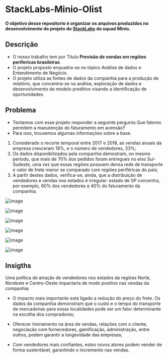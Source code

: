 # StackLabs-Minio-Olist
**O objetivo desse repositorio é organizar os arquivos produzidos no desenvolvimento do projeto do [StackLabs](https://github.com/HenriqueSantos0/StackLabs-Minio-Olist/blob/main/Projeto%20-%20Stack%20Labs.pdf) da squad Minio.**

## Descrição
- O nosso trabalho tem por Titulo **Previsão de vendas em regiões perifericas brasileiras**.
- O projeto proposto enquadra-se no tópico Análise de dados e Entendimento de Negócio. 
- O projeto utiliza as fontes de dados da companhia para a produção de relatório, que concentra-se na análise, exploração de dados e  desenvolvimento de modelo preditivo visando a identificação de oportunidades.

## Problema
- Tentamos com esse projeto responder a seguinte pergunta Que fatores permitem a manutenção do faturamento em acensão?
- Para isso, trouxemos algumas informações sobre a base.
1. Considerado o recorte temporal entre 2017 e 2018, as vendas anuais da empresa cresceram 18%, e o número de vendedores, 33%;
2. Os dados disponibilizados pela companhia demostram, no mesmo período, que mais de 70% dos pedidos foram entregues no eixo Sul-Sudeste, uma vez que essas regiões possuem densa rede de transporte e valor de frete menor se comparado com regiões periféricas do país;
3. A partir destes dados, verifica-se, ainda, que a distribuição de vendedores e vendas nos estados é irregular: estado de SP concentra, por exemplo, 60% dos vendedores e 40% do faturamento da companhia.

![image](https://user-images.githubusercontent.com/89212899/151978158-16452e70-82c5-43ce-b232-b89f523f527b.png)

![image](https://user-images.githubusercontent.com/89212899/151978197-07e7ab4e-f6c6-4a90-a663-2b89ba09ce3f.png)

![image](https://user-images.githubusercontent.com/89212899/151978229-6cd7ac1e-d784-420e-a7d3-cf06bd8f731d.png)

![image](https://user-images.githubusercontent.com/89212899/151978252-629c8e58-b037-412c-99a3-5fd5c1125781.png)

![image](https://user-images.githubusercontent.com/89212899/151978392-d521fc1c-c4cf-4cf3-8569-174aaab404c0.png)

![image](https://user-images.githubusercontent.com/89212899/151978423-069f1bcd-2377-422a-a18f-d45bfb70f621.png)

## Insigths

Uma política de atração de vendedores nos estados da regiões Norte, Nordeste e Centro-Oeste impactaria de modo positivo nas vendas da companhia:

* O impacto mais importante está ligado a redução do preço do frete. Os dados da companhia demonstram que o custo e o tempo do transporte de mercadorias para essas localidades pode ser um fator determinante na escolha dos compradores;

* Oferecer treinamento na área de vendas, relações com o cliente, negociação com fornecedores, gamificação, administração, entre outros, podem garantir a longevidade das empresas;

* Com vendedores mais confiantes, estes novos atores podem vender de forma sustentável, garantindo o incremento nas vendas.

